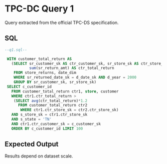 # TPC-DC Query 1

Query extracted from the official TPC-DS specification.

## SQL
```sql
--q1.sql--

 WITH customer_total_return AS
   (SELECT sr_customer_sk AS ctr_customer_sk, sr_store_sk AS ctr_store_sk,
           sum(sr_return_amt) AS ctr_total_return
    FROM store_returns, date_dim
    WHERE sr_returned_date_sk = d_date_sk AND d_year = 2000
    GROUP BY sr_customer_sk, sr_store_sk)
 SELECT c_customer_id
   FROM customer_total_return ctr1, store, customer
   WHERE ctr1.ctr_total_return >
    (SELECT avg(ctr_total_return)*1.2
      FROM customer_total_return ctr2
       WHERE ctr1.ctr_store_sk = ctr2.ctr_store_sk)
   AND s_store_sk = ctr1.ctr_store_sk
   AND s_state = 'TN'
   AND ctr1.ctr_customer_sk = c_customer_sk
   ORDER BY c_customer_id LIMIT 100
```

## Expected Output
Results depend on dataset scale.
